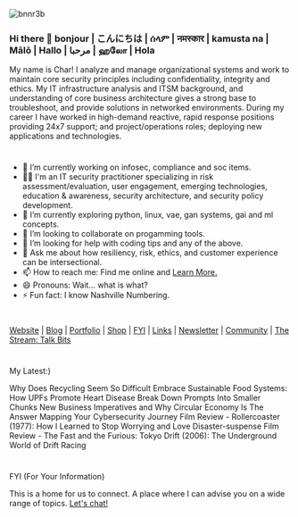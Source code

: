 ![bnnr3b](https://github.com/Char-Hunt/Char-Hunt/assets/138831832/6a4a3344-7643-45d6-ab7f-d08bf45b4406)

### Hi there 👋 bonjour | こんにちは | ሰላም | नमस्कार | kamusta na | Mālō | Hallo | مرحبا | ஹலோ | Hola
My name is Char! I analyze and manage organizational systems and work to maintain core security principles including confidentiality, integrity and ethics.  My IT infrastructure analysis and ITSM background, and understanding of core business architecture gives a strong base to troubleshoot, and provide solutions in networked environments. During my career I have worked in high-demand reactive, rapid response positions providing 24x7 support; and project/operations roles; deploying new applications and technologies. 
#

- 🔭 I’m currently working on infosec, compliance and soc items.
- 👨‍💻 I'm an IT security practitioner specializing in risk assessment/evaluation, user engagement, emerging technologies, education & awareness, security architecture, and security policy development.
- 🌱 I’m currently exploring python, linux, vae, gan systems, gai and ml concepts.
- 👯 I’m looking to collaborate on progamming tools.
- 🤔 I’m looking for help with coding tips and any of the above.
- 💬 Ask me about how resiliency, risk, ethics, and customer experience can be intersectional.
- 📫 How to reach me: Find me online and [Learn More.](http://bit.ly/TechieChar)
- 😄 Pronouns: Wait... what is what?
- ⚡ Fun fact: I know Nashville Numbering.

#
[Website](https://github.com/Char-Hunt/Char-Hunt) | [Blog](https://bit.ly/3Q4tlZf) | [Portfolio](https://github.com/Char-Hunt/Learning-Info-Sec#portfolio-list) | [Shop](Merch) | [FYI](https://bit.ly/47pSm8s) | [Links](http://bit.ly/TechieChar) | [Newsletter](https://bit.ly/_TechieCharNewsletter) | [Community](https://github.com/Char-Hunt/Forums/blob/main/README.md#forums) | [The Stream: Talk Bits](https://bit.ly/TechieCharPodcast)
#
My Latest:)

 Why Does Recycling Seem So Difficult
    Embrace Sustainable Food Systems: How UPFs Promote Heart Disease
    Break Down Prompts Into Smaller Chunks
    New Business Imperatives and Why Circular Economy Is The Answer
    Mapping Your Cybersecurity Journey
    Film Review - Rollercoaster (1977): How I Learned to Stop Worrying and Love Disaster-suspense
    Film Review - The Fast and the Furious: Tokyo Drift  (2006): The Underground World of Drift Racing
#
#
FYI (For Your Information)

This is a home for us to connect. A place where I can advise you on a wide range of topics. [Let's chat!](https://topmate.io/char_hunt/624916)
